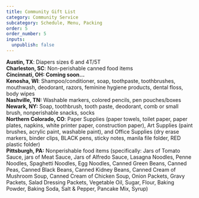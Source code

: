 ```yaml
---
title: Community Gift List
category: Community Service
subcategory: Schedule, Menu, Packing
order: 5
order_number: 5
inputs:
  unpublish: false
---
```

**Austin, TX**: Diapers sizes 6 and 4T/5T<br>**Charleston, SC**: Non-perishable canned food items<br>**Cincinnati, OH: Coming soon...**<br>**Kenosha, WI**: Shampoo/conditioner, soap, toothpaste, toothbrushes, mouthwash, deodorant, razors, feminine hygiene products, dental floss, body wipes <br>**Nashville, TN:** Washable markers, colored pencils, pen pouches/boxes<br>**Newark, NY:** Soap, toothbrush, tooth paste, deodorant, comb or small brush, nonperishable snacks, socks<br>**Northern Colorado, CO**: Paper Supplies (paper towels, toilet paper, paper plates, napkins, white printer paper, construction paper), Art Supplies (paint brushes, acrylic paint, washable paint), and Office Supplies (dry erase markers, binder clips, BLACK pens, sticky notes, manila file folder, RED plastic folder)<br>**Pittsburgh, PA:** Nonperishable food items (specifically: Jars of Tomato Sauce, jars of Meat Sauce, Jars of Alfredo Sauce, Lasagna Noodles, Penne Noodles, Spaghetti Noodles, Egg Noodles, Canned Green Beans, Canned Peas, Canned Black Beans, Canned Kidney Beans, Canned Cream of Mushroom Soup, Canned Cream of Chicken Soup, Onion Packets, Gravy Packets, Salad Dressing Packets, Vegetable Oil, Sugar, Flour, Baking Powder, Baking Soda, Salt & Pepper, Pancake Mix, Syrup)